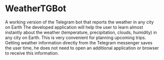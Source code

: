 # WeatherTGBot
A working version of the Telegram bot that reports the weather in any city on Earth
The developed application will help the user to learn almost instantly about the weather
(temperature, precipitation, clouds, humidity) in any city on Earth. This is very convenient
for planning upcoming trips. Getting weather information directly from the Telegram 
messenger saves the user time, he does not need to open an additional application or 
browser to receive this information.
